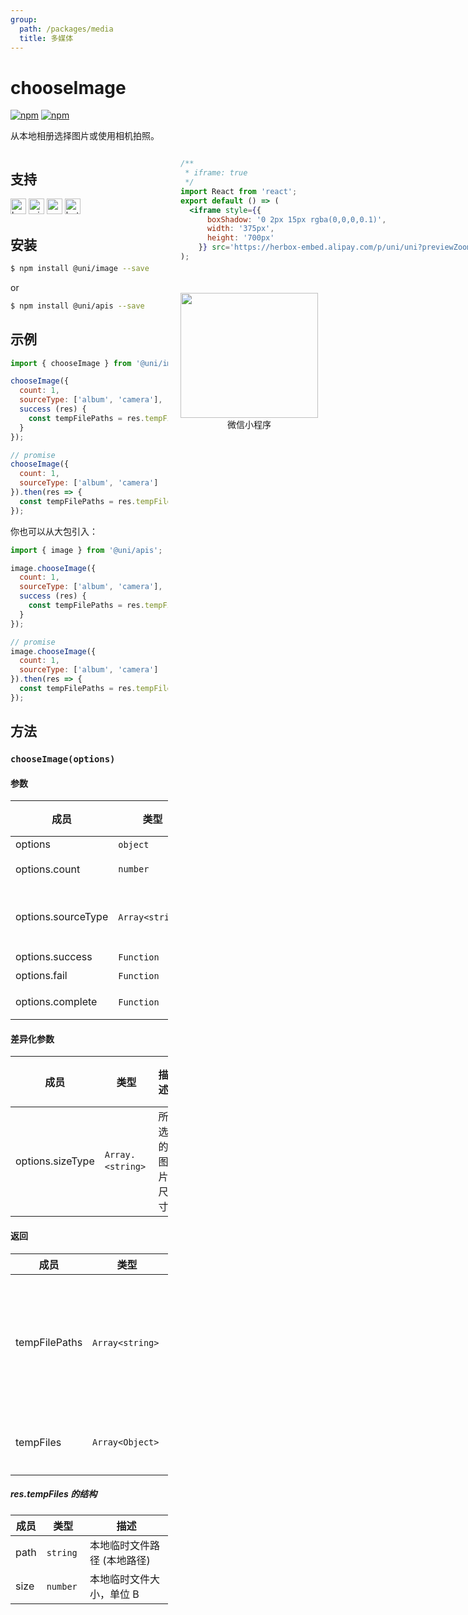 ```yaml
---
group:
  path: /packages/media
  title: 多媒体
---
```


# chooseImage 

[![npm](https://img.shields.io/npm/v/@uni/apis.svg)](https://www.npmjs.com/package/@uni/apis) [![npm](https://img.shields.io/npm/v/@uni/image.svg)](https://www.npmjs.com/package/@uni/image)

从本地相册选择图片或使用相机拍照。

<div style="display: flex;flex-direction: row;justify-content: space-between;">
<div style="margin-right: 20px;max-width: 50%;">

## 支持

<img alt="browser" src="https://gw.alicdn.com/tfs/TB1uYFobGSs3KVjSZPiXXcsiVXa-200-200.svg" width="25px" height="25px" title="h5" /> <img alt="miniApp" src="https://gw.alicdn.com/tfs/TB1bBpmbRCw3KVjSZFuXXcAOpXa-200-200.svg" width="25px" height="25px" title="阿里小程序" /> <img alt="wechatMiniprogram" src="https://img.alicdn.com/tfs/TB1slcYdxv1gK0jSZFFXXb0sXXa-200-200.svg" width="25px" height="25px" title="微信小程序"> <img alt="bytedanceMicroApp" src="https://gw.alicdn.com/tfs/TB1jFtVzO_1gK0jSZFqXXcpaXXa-200-200.svg" width="25px" height="25px" title="字节跳动小程序">

## 安装

```bash
$ npm install @uni/image --save
```
or
```bash
$ npm install @uni/apis --save
```
## 示例

```javascript
import { chooseImage } from '@uni/image';

chooseImage({
  count: 1,
  sourceType: ['album', 'camera'],
  success (res) {
    const tempFilePaths = res.tempFilePaths
  }
});

// promise
chooseImage({
  count: 1,
  sourceType: ['album', 'camera']
}).then(res => {
  const tempFilePaths = res.tempFilePaths
});

```

你也可以从大包引入：
```js
import { image } from '@uni/apis';

image.chooseImage({
  count: 1,
  sourceType: ['album', 'camera'],
  success (res) {
    const tempFilePaths = res.tempFilePaths
  }
});

// promise
image.chooseImage({
  count: 1,
  sourceType: ['album', 'camera']
}).then(res => {
  const tempFilePaths = res.tempFilePaths
});

```

## 方法

### `chooseImage(options)`

#### 参数

| 成员 | 类型 | 描述 | 必选 | 默认值 |
| --- | --- | --- | --- | --- |
| options | `object`  |  | ✘ | - |
| options.count | `number` | 最大可选照片数，默认1张 | ✘ | 1 |
| options.sourceType | `Array<string>`  | 相册选取或者拍照，默认 ['camera','album']，`h5不支持拍照` | ✘ | ['album', 'camera'] |
| options.success | `Function`  | 成功的回调 | ✘ | - |
| options.fail | `Function`  | 失败的回调 | ✘ | - |
| options.complete | `Function`  | 结束的回调 （调用成功、失败都会执行） | ✘ | - |

#### 差异化参数

| 成员 | 类型 | 描述 | 必选 | 默认值 | 支持度 |
| --- | --- | --- | --- | --- | -- |
| options.sizeType | `Array.<string>`  | 所选的图片尺寸 | ✘ | ['original', 'compressed'] | <img alt="miniApp" src="https://gw.alicdn.com/tfs/TB1bBpmbRCw3KVjSZFuXXcAOpXa-200-200.svg" width="25px" height="25px" title="阿里小程序" /> <img alt="wechatMiniprogram" src="https://img.alicdn.com/tfs/TB1slcYdxv1gK0jSZFFXXb0sXXa-200-200.svg" width="25px" height="25px" title="微信小程序"> |

#### 返回

| 成员 | 类型 | 描述 |
| --- | --- | --- |
| tempFilePaths | `Array<string>`  | 图片的本地临时文件路径列表，h5为base64图片数据列表 |
| tempFiles | `Array<Object>` | 图片的本地临时文件列表 |

##### res.tempFiles 的结构

| 成员 | 类型 | 描述 |
| --- | --- | --- |
| path | `string`  | 本地临时文件路径 (本地路径) |
| size | `number`  | 本地临时文件大小，单位 B |

</div>
<div>

```jsx | inline
/**
 * iframe: true
 */
import React from 'react';
export default () => (
  <iframe style={{
      boxShadow: '0 2px 15px rgba(0,0,0,0.1)',
      width: '375px',
      height: '700px'
    }} src='https://herbox-embed.alipay.com/p/uni/uni?previewZoom=100&view=preview&defaultPage=pages/image/index&topSlider=false'></iframe>
);
```

<div style="display: flex;margin-top: 50px;">
  <div>
    <img src="https://img.alicdn.com/imgextra/i4/O1CN01glSUyh1FfucijRlur_!!6000000000515-0-tps-608-622.jpg" width="220" height="200" />
    <div style="text-align: center;">微信小程序</div>
  </div>
</div>

</div>
</div>
